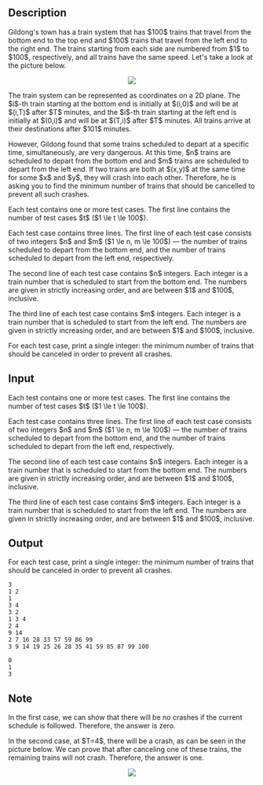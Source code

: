 ## Description

<div><p>Gildong's town has a train system that has $100$ trains that travel from the bottom end to the top end and $100$ trains that travel from the left end to the right end. The trains starting from each side are numbered from $1$ to $100$, respectively, and all trains have the same speed. Let's take a look at the picture below.</p><center> <img class="tex-graphics" src="file://h4RySqxV.png" style="max-width: 100.0%;max-height: 100.0%;"> </center><p>The train system can be represented as coordinates on a 2D plane. The $i$-th train starting at the bottom end is initially at $(i,0)$ and will be at $(i,T)$ after $T$ minutes, and the $i$-th train starting at the left end is initially at $(0,i)$ and will be at $(T,i)$ after $T$ minutes. All trains arrive at their destinations after $101$ minutes.</p><p>However, Gildong found that some trains scheduled to depart at a specific time, simultaneously, are very dangerous. At this time, $n$ trains are scheduled to depart from the bottom end and $m$ trains are scheduled to depart from the left end. If two trains are both at $(x,y)$ at the same time for some $x$ and $y$, they will crash into each other. Therefore, he is asking you to find the <span class="tex-font-style-bf">minimum</span> number of trains that should be cancelled to prevent all such crashes.</p></div><div class="input-specification"><p>Each test contains one or more test cases. The first line contains the number of test cases $t$ ($1 \le t \le 100$).</p><p>Each test case contains three lines. The first line of each test case consists of two integers $n$ and $m$ ($1 \le n, m \le 100$) — the number of trains scheduled to depart from the bottom end, and the number of trains scheduled to depart from the left end, respectively.</p><p>The second line of each test case contains $n$ integers. Each integer is a train number that is scheduled to start from the <span class="tex-font-style-bf">bottom</span> end. The numbers are given in strictly increasing order, and are between $1$ and $100$, inclusive.</p><p>The third line of each test case contains $m$ integers. Each integer is a train number that is scheduled to start from the <span class="tex-font-style-bf">left</span> end. The numbers are given in strictly increasing order, and are between $1$ and $100$, inclusive.</p></div><div class="output-specification"><p>For each test case, print a single integer: the minimum number of trains that should be canceled in order to prevent all crashes.</p></div>

## Input

<p>Each test contains one or more test cases. The first line contains the number of test cases $t$ ($1 \le t \le 100$).</p><p>Each test case contains three lines. The first line of each test case consists of two integers $n$ and $m$ ($1 \le n, m \le 100$) — the number of trains scheduled to depart from the bottom end, and the number of trains scheduled to depart from the left end, respectively.</p><p>The second line of each test case contains $n$ integers. Each integer is a train number that is scheduled to start from the <span class="tex-font-style-bf">bottom</span> end. The numbers are given in strictly increasing order, and are between $1$ and $100$, inclusive.</p><p>The third line of each test case contains $m$ integers. Each integer is a train number that is scheduled to start from the <span class="tex-font-style-bf">left</span> end. The numbers are given in strictly increasing order, and are between $1$ and $100$, inclusive.</p>

## Output

<p>For each test case, print a single integer: the minimum number of trains that should be canceled in order to prevent all crashes.</p>





```input1
3
1 2
1
3 4
3 2
1 3 4
2 4
9 14
2 7 16 28 33 57 59 86 99
3 9 14 19 25 26 28 35 41 59 85 87 99 100
```




```output1
0
1
3
```



## Note

<p>In the first case, we can show that there will be no crashes if the current schedule is followed. Therefore, the answer is zero.</p><p>In the second case, at $T=4$, there will be a crash, as can be seen in the picture below. We can prove that after canceling one of these trains, the remaining trains will not crash. Therefore, the answer is one.</p><center> <img class="tex-graphics" src="file://0GG2eqfN.png" style="max-width: 100.0%;max-height: 100.0%;"> </center>
